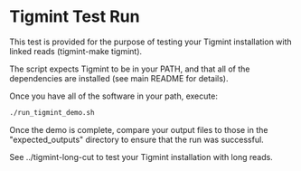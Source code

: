 # Tigmint Test Run

This test is provided for the purpose of testing your Tigmint installation with linked reads (tigmint-make tigmint).

The script expects Tigmint to be in your PATH, and that all of the dependencies are installed (see main README for details). 

Once you have all of the software in your path, execute:

```sh
./run_tigmint_demo.sh
```

Once the demo is complete, compare your output files to those in the "expected_outputs" directory to ensure that the run was successful. 

See ../tigmint-long-cut to test your Tigmint installation with long reads.
